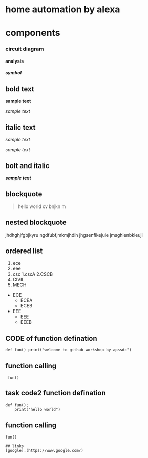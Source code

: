 # home automation by alexa
# components
### circuit diagram
#### analysis
##### symbol
## bold text
**sample text**

_sample text_
## italic text
*sample text*

_sample text_

## bolt and italic
**_sample text_**
## blockquote
> hello world
cv bnjkn m
## nested blockquote
jhdhghjfgbjkyru
ngdfubf,mkmjhdih
jhgsenflkejuie
jmsghienbkleuji
## ordered list
1. ece
2. eee
3. csc
    1.cscA
    2.CSCB
 4. CIVIL
 5. MECH
- ECE
    * ECEA
    * ECEB
- EEE
    * EEE
    * EEEB
## CODE of function defination
`
def fun()
        print("welcome to github workshop by apssdc")
 `
 ## function calling
 `
 fun()`
## task code2 function defination 
```
def fun();
    print("hello world")
```
## function calling
`
fun()
`
```
## links
[google].(https://www.google.com/)
